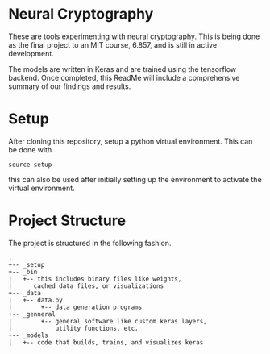# Neural Cryptography

These are tools experimenting with neural cryptography. 
This is being done as the final project to an MIT course, 6.857, 
and is still in active development. 

The models are written in Keras and are trained using the 
tensorflow backend. Once completed, this 
ReadMe will include a comprehensive summary of our
findings and results. 

# Setup

After cloning this repository, setup a python virtual environment. This can be done with

```
source setup
```

this can also be used after initially setting up the environment to activate the virtual environment.

# Project Structure

The project is structured in the following fashion.

```
.
+-- _setup
+-- _bin
|   +-- this includes binary files like weights,
|      cached data files, or visualizations
+-- _data
|   +-- data.py
|        +-- data generation programs 
+-- _genneral
|        +-- general software like custom keras layers,
|            utility functions, etc.
+-- _models
|   +-- code that builds, trains, and visualizes keras

```

